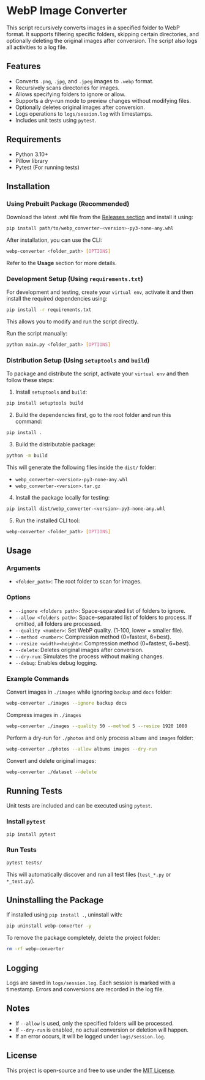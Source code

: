 # WebP Image Converter

This script recursively converts images in a specified folder to WebP format. It supports filtering specific folders, skipping certain directories, and optionally deleting the original images after conversion. The script also logs all activities to a log file.

## Features
- Converts `.png`, `.jpg`, and `.jpeg` images to `.webp` format.
- Recursively scans directories for images.
- Allows specifying folders to ignore or allow.
- Supports a dry-run mode to preview changes without modifying files.
- Optionally deletes original images after conversion.
- Logs operations to `logs/session.log` with timestamps.
- Includes unit tests using `pytest`.

## Requirements
- Python 3.10+
- Pillow library
- Pytest (For running tests)

## Installation

### Using Prebuilt Package (Recommended)
Download the latest .whl file from the [Releases section](https://github.com/farithadnan/webp-converter/releases) and install it using:
```bash
pip install path/to/webp_converter-<version>-py3-none-any.whl
```

After installation, you can use the CLI:

```bash
webp-converter <folder_path> [OPTIONS]
```
Refer to the **Usage** section for more details.

### Development Setup (Using `requirements.txt`)
For development and testing, create your `virtual env`, activate it and then install the required dependencies using:
```bash
pip install -r requirements.txt
```
This allows you to modify and run the script directly.

Run the script manually:
```bash
python main.py <folder_path> [OPTIONS]
```

### Distribution Setup (Using `setuptools` and `build`)
To package and distribute the script, activate your `virtual env` and then follow these steps:

1. Install `setuptools` and `build`:
```bash
pip install setuptools build
```

2. Build the dependencies first, go to the root folder and run this command:
```bash
pip install .
```

3. Build the distributable package:
```bash
python -m build
```
This will generate the following files inside the `dist/` folder:
- `webp_converter-<version>-py3-none-any.whl`
- `webp_converter-<version>.tar.gz`

4. Install the package locally for testing:
```bash
pip install dist/webp_converter-<version>-py3-none-any.whl
```

5. Run the installed CLI tool:
```bash
webp-converter <folder_path> [OPTIONS]
```

## Usage

### Arguments
- `<folder_path>`: The root folder to scan for images.

### Options
- `--ignore <folders path>`: Space-separated list of folders to ignore.
- `--allow <folders path>`: Space-separated list of folders to process. If omitted, all folders are processed.
- `--quality <number>`: Set WebP quality. (1-100, lower = smaller file).
- `--method <number>`: Compression method (0=fastest, 6=best).
- `--resize <width><height>`: Compression method (0=fastest, 6=best).
- `--delete`: Deletes original images after conversion.
- `--dry-run`: Simulates the process without making changes.
- `--debug`: Enables debug logging.

### Example Commands
Convert images in `./images` while ignoring `backup` and `docs` folder:
```bash
webp-converter ./images --ignore backup docs
```

Compress images in `./images`
```bash
webp-converter ./images --quality 50 --method 5 --resize 1920 1080
```

Perform a dry-run for `./photos` and only process `albums` and `images` folder:
```bash
webp-converter ./photos --allow albums images --dry-run
```

Convert and delete original images:
```bash
webp-converter ./dataset --delete
```

## Running Tests
Unit tests are included and can be executed using `pytest`.

### Install `pytest`
```bash
pip install pytest
```

### Run Tests
```bash
pytest tests/
```
This will automatically discover and run all test files (`test_*.py` or `*_test.py`).

## Uninstalling the Package
If installed using `pip install .`, uninstall with:
```bash
pip uninstall webp-converter -y
```
To remove the package completely, delete the project folder:
```bash
rm -rf webp-converter
```

## Logging
Logs are saved in `logs/session.log`. Each session is marked with a timestamp. Errors and conversions are recorded in the log file.

## Notes
- If `--allow` is used, only the specified folders will be processed.
- If `--dry-run` is enabled, no actual conversion or deletion will happen.
- If an error occurs, it will be logged under `logs/session.log`.

## License
This project is open-source and free to use under the [MIT License](LICENSE.md).

